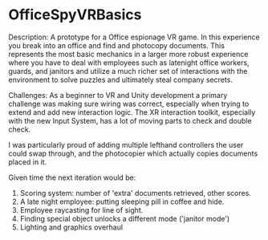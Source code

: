 # OfficeSpyVRBasics

Description: A prototype for a Office espionage VR game.  In this experience you break into an office and 
find and photocopy documents. This represents the most basic mechanics in a larger more robust experience
where you have to deal with employees such as latenight office workers, guards, and janitors and utilize
a much richer set of interactions with the environment to solve puzzles and ultimately steal company 
secrets.

Challenges:  As a beginner to VR and Unity development a primary challenge was making sure wiring was correct,
especially when trying to extend and add new interaction logic.  The XR interaction toolkit, especially with
the new Input System, has a lot of moving parts to check and double check. 

I was particularly proud of adding multiple lefthand controllers the user could swap through, and the
photocopier which actually copies documents placed in it.

Given time the next iteration would be:
1.  Scoring system:  number of 'extra' documents retrieved, other scores.
2.  A late night employee:  putting sleeping pill in coffee and hide.
3.  Employee raycasting for line of sight.
4.  Finding special object unlocks a different mode ('janitor mode')
5.  Lighting and graphics overhaul

